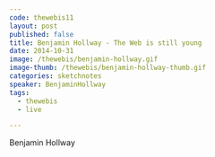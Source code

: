 ```yaml
---
code: thewebis11
layout: post
published: false
title: Benjamin Hollway - The Web is still young
date: 2014-10-31
image: /thewebis/benjamin-hollway.gif
image-thumb: /thewebis/benjamin-hollway-thumb.gif
categories: sketchnotes
speaker: BenjaminHollway
tags:
  - thewebis
  - live

---
```


Benjamin Hollway
